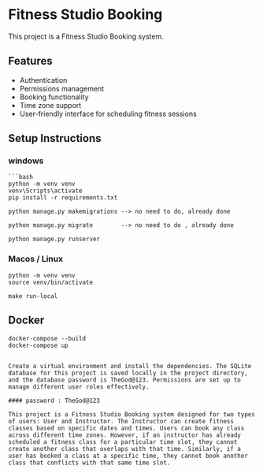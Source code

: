 # Fitness Studio Booking

This project is a Fitness Studio Booking system.

## Features
- Authentication
- Permissions management
- Booking functionality
- Time zone support
- User-friendly interface for scheduling fitness sessions

## Setup Instructions

### windows
    ```bash
    python -m venv venv 
    venv\Scripts\activate
    pip install -r requirements.txt

    python manage.py makemigrations --> no need to do, already done

    python manage.py migrate        --> no need to do , already done

    python manage.py runserver




### Macos / Linux
    python -m venv venv
    source venv/bin/activate

    make run-local


## Docker
    docker-compose --build
    docker-compose up 

```

Create a virtual environment and install the dependencies. The SQLite database for this project is saved locally in the project directory, and the database password is TheGod@123. Permissions are set up to manage different user roles effectively.

#### password : TheGod@123

This project is a Fitness Studio Booking system designed for two types of users: User and Instructor. The Instructor can create fitness classes based on specific dates and times. Users can book any class across different time zones. However, if an instructor has already scheduled a fitness class for a particular time slot, they cannot create another class that overlaps with that time. Similarly, if a user has booked a class at a specific time, they cannot book another class that conflicts with that same time slot.


